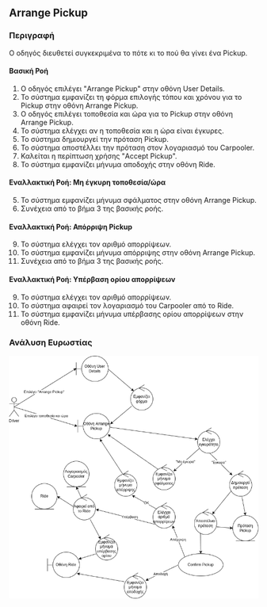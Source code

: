 ## Arrange Pickup

### Περιγραφή

Ο οδηγός διευθετεί συγκεκριμένα το πότε κι το πού θα γίνει ένα Pickup.

#### Βασική Ροή

1. Ο οδηγός επιλέγει "Arrange Pickup" στην οθόνη User Details.
2. Το σύστημα εμφανίζει τη φόρμα επιλογής τόπου και χρόνου για το Pickup στην οθόνη Arrange Pickup.
3. Ο οδηγός επιλέγει τοποθεσία και ώρα για το Pickup στην οθόνη Arrange Pickup.
4. Το σύστημα ελέγχει αν η τοποθεσία και η ώρα είναι έγκυρες.
5. Το σύστημα δημιουργεί την πρόταση Pickup.
6. Το σύστημα αποστέλλει την πρόταση στον λογαριασμό του Carpooler.
7. Καλείται η περίπτωση χρήσης "Accept Pickup".
8. Το σύστημα εμφανίζει μήνυμα αποδοχής στην οθόνη Ride.

#### Εναλλακτική Ροή: Μη έγκυρη τοποθεσία/ώρα

5. Το σύστημα εμφανίζει μήνυμα σφάλματος στην οθόνη Arrange Pickup.
6. Συνέχεια από το βήμα 3 της βασικής ροής.

#### Εναλλακτική Ροή: Απόρριψη Pickup

9. Το σύστημα ελέγχει τον αριθμό απορρίψεων.
10. Το σύστημα εμφανίζει μήνυμα απόρριψης στην οθόνη Arrange Pickup.
11. Συνέχεια από το βήμα 3 της βασικής ροής.

#### Εναλλακτική Ροή: Υπέρβαση ορίου απορρίψεων

9. Το σύστημα ελέγχει τον αριθμό απορρίψεων.
10. Το σύστημα αφαιρεί τον λογαριασμό του Carpooler από το Ride.
11. Το σύστημα εμφανίζει μήνυμα υπέρβασης ορίου απορρίψεων στην οθόνη Ride.

### Ανάλυση Ευρωστίας

![image](./arrange-pickup-robustness.drawio.png)
